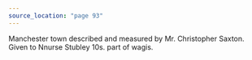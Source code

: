 ```yaml
---
source_location: "page 93"
---
```

Manchester town described and measured by Mr. Christopher Saxton. Given to
Nnurse Stubley 10s. part of wagis.
